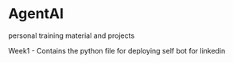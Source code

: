 # AgentAI
personal training material and projects

Week1 - Contains the python file for deploying self bot for linkedin
